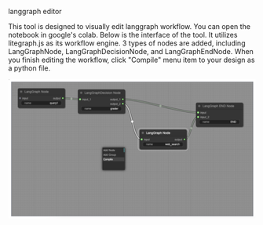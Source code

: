 langgraph editor

This tool is designed to visually edit langgraph workflow. You can open the notebook in google's colab. 
Below is the interface of the tool. It utilizes litegraph.js as its workflow engine. 
3 types of nodes are added, including LangGraphNode, LangGraphDecisionNode, and LangGraphEndNode.
When you finish editing the workflow, click "Compile" menu item to your design as a python file.

<img src="https://raw.githubusercontent.com/Erickrus/langgraph-editor/main/snapshot.png" width=1080px />
